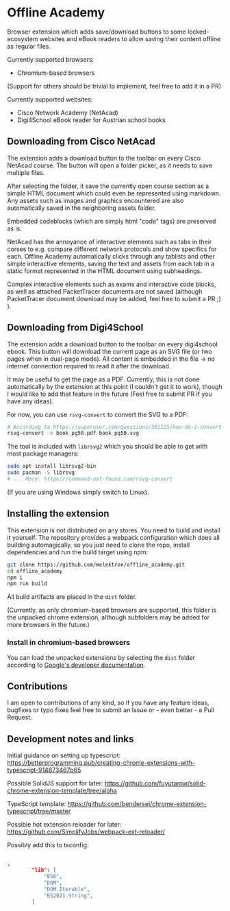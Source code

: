 # Offline Academy

Browser extension which adds save/download buttons to some locked-ecosystem websites and eBook readers to allow saving their content offline as regular files.

Currently supported browsers:

- Chromium-based browsers

(Support for others should be trivial to implement, feel free to add it in a PR)

Currently supported websites:

- Cisco Network Academy (NetAcad)
- Digi4School eBook reader for Austrian school books


## Downloading from Cisco NetAcad

The extension adds a download button to the toolbar on every Cisco NetAcad course. The button will open a folder picker, as it needs to save multiple files. 

After selecting the folder, it save the currently open course section as a simple HTML document which could even be represented using markdown. Any assets such as images and graphics encountered are also automatically saved in the neighboring assets folder.

Embedded codeblocks (which are simply html "code" tags) are preserved as is.

NetAcad has the annoyance of interactive elements such as tabs in their corses to e.g. compare different network protocols and show specifics for each. Offline Academy automatically clicks through any tablists and other simple interactive elements, saving the text and assets from each tab in a static format represented in the HTML document using subheadings.

Complex interactive elements such as exams and interactive code blocks, as well as attached PacketTracer documents are not saved (although PacketTracer document download may be added, feel free to submit a PR ;) ).


## Downloading from Digi4School

The extension adds a download button to the toolbar on every digi4school ebook. This button will download the current page as an SVG file (or two pages when in dual-page mode). All content is embedded in the file -> no internet connection required to read it after the download.

It may be useful to get the page as a PDF. Currently, this is not done automatically by the extension at this point (I couldn't get it to work), though I would like to add that feature in the future (Feel free to submit PR if you have any ideas).

For now, you can use ```rsvg-convert``` to convert the SVG to a PDF:

```bash
# According to https://superuser.com/questions/381125/how-do-i-convert-an-svg-to-a-pdf-on-linux
rsvg-convert -o book_pg50.pdf book_pg50.svg
```

The tool is included with ```librsvg2``` which you should be able to get with most package managers:

```bash
sudo apt install librsvg2-bin
sudo pacman -S librsvg
# ... More: https://command-not-found.com/rsvg-convert
```

(If you are using Windows simply switch to Linux).


## Installing the extension

This extension is not distributed on any stores. You need to build and install it yourself. The repository provides a webpack configuration which does all building automagically, so you just need to clone the repo, install dependencies and run the build target using npm:

```bash
git clone https://github.com/melektron/offline_academy.git
cd offline_academy
npm i
npm run build
```

All build artifacts are placed in the ```dist``` folder. 

(Currently, as only chromium-based browsers are supported, this folder is the unpacked chrome extension, although subfolders may be added for more browsers in the future.)

### Install in chromium-based browsers

You can load the unpacked extensions by selecting the ```dist``` folder according to [Google's developer documentation](https://developer.chrome.com/docs/extensions/mv3/getstarted/development-basics/#load-unpacked).


## Contributions

I am open to contributions of any kind, so if you have any feature ideas, bugfixes or typo fixes feel free to submit an Issue or - even better - a Pull Request.

## Development notes and links

Initial guidance on setting up typescript:
https://betterprogramming.pub/creating-chrome-extensions-with-typescript-914873467b65

Possible SolidJS support for later:
https://github.com/fuyutarow/solid-chrome-extension-template/tree/alpha

TypeScript template:
https://github.com/bendersej/chrome-extension-typescript/tree/master

Possible hot extension reloader for later:
https://github.com/SimplifyJobs/webpack-ext-reloader/

Possibly add this to tsconfig:


```json

,
        "lib": [
            "ES6",
            "DOM",
            "DOM.Iterable",
            "ES2021.String",
        ]
```